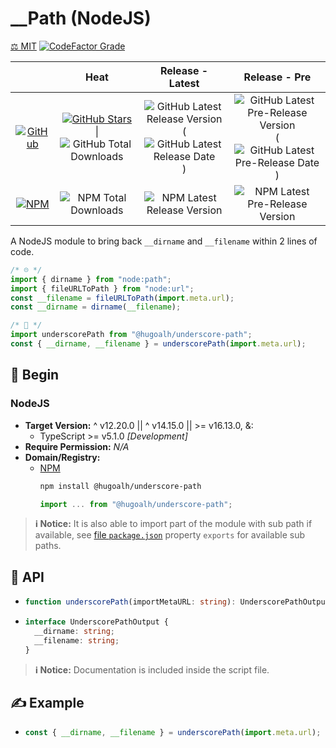 # __Path (NodeJS)

[⚖️ MIT](./LICENSE.md)
[![CodeFactor Grade](https://img.shields.io/codefactor/grade/github/hugoalh-studio/underscore-path-nodejs?label=Grade&logo=codefactor&logoColor=ffffff&style=flat-square "CodeFactor Grade")](https://www.codefactor.io/repository/github/hugoalh-studio/underscore-path-nodejs)

|  | **Heat** | **Release - Latest** | **Release - Pre** |
|:-:|:-:|:-:|:-:|
| [![GitHub](https://img.shields.io/badge/GitHub-181717?logo=github&logoColor=ffffff&style=flat-square "GitHub")](https://github.com/hugoalh-studio/underscore-path-nodejs) | [![GitHub Stars](https://img.shields.io/github/stars/hugoalh-studio/underscore-path-nodejs?label=&logoColor=ffffff&style=flat-square "GitHub Stars")](https://github.com/hugoalh-studio/underscore-path-nodejs/stargazers) \| ![GitHub Total Downloads](https://img.shields.io/github/downloads/hugoalh-studio/underscore-path-nodejs/total?label=&style=flat-square "GitHub Total Downloads") | ![GitHub Latest Release Version](https://img.shields.io/github/release/hugoalh-studio/underscore-path-nodejs?sort=semver&label=&style=flat-square "GitHub Latest Release Version") (![GitHub Latest Release Date](https://img.shields.io/github/release-date/hugoalh-studio/underscore-path-nodejs?label=&style=flat-square "GitHub Latest Release Date")) | ![GitHub Latest Pre-Release Version](https://img.shields.io/github/release/hugoalh-studio/underscore-path-nodejs?include_prereleases&sort=semver&label=&style=flat-square "GitHub Latest Pre-Release Version") (![GitHub Latest Pre-Release Date](https://img.shields.io/github/release-date-pre/hugoalh-studio/underscore-path-nodejs?label=&style=flat-square "GitHub Latest Pre-Release Date")) |
| [![NPM](https://img.shields.io/badge/NPM-CB3837?logo=npm&logoColor=ffffff&style=flat-square "NPM")](https://www.npmjs.com/package/@hugoalh/underscore-path) | ![NPM Total Downloads](https://img.shields.io/npm/dt/@hugoalh/underscore-path?label=&style=flat-square "NPM Total Downloads") | ![NPM Latest Release Version](https://img.shields.io/npm/v/@hugoalh/underscore-path/latest?label=&style=flat-square "NPM Latest Release Version") | ![NPM Latest Pre-Release Version](https://img.shields.io/npm/v/@hugoalh/underscore-path/pre?label=&style=flat-square "NPM Latest Pre-Release Version") |

A NodeJS module to bring back `__dirname` and `__filename` within 2 lines of code.

```js
/* ☹️ */
import { dirname } from "node:path";
import { fileURLToPath } from "node:url";
const __filename = fileURLToPath(import.meta.url);
const __dirname = dirname(__filename);
```

```js
/* 🙂 */
import underscorePath from "@hugoalh/underscore-path";
const { __dirname, __filename } = underscorePath(import.meta.url);
```

## 🔰 Begin

### NodeJS

- **Target Version:** ^ v12.20.0 \|\| ^ v14.15.0 \|\| >= v16.13.0, &:
  - TypeScript >= v5.1.0 *\[Development\]*
- **Require Permission:** *N/A*
- **Domain/Registry:**
  - [NPM](https://www.npmjs.com/package/@hugoalh/underscore-path)
    ```sh
    npm install @hugoalh/underscore-path
    ```
    ```js
    import ... from "@hugoalh/underscore-path";
    ```

> **ℹ️ Notice:** It is also able to import part of the module with sub path if available, see [file `package.json`](./package.json) property `exports` for available sub paths.

## 🧩 API

- ```ts
  function underscorePath(importMetaURL: string): UnderscorePathOutput;
  ```
- ```ts
  interface UnderscorePathOutput {
    __dirname: string;
    __filename: string;
  }
  ```

> **ℹ️ Notice:** Documentation is included inside the script file.

## ✍️ Example

- ```js
  const { __dirname, __filename } = underscorePath(import.meta.url);
  ```
